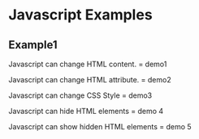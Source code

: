 # Javascript Examples 
## Example1

Javascript can change HTML content. = demo1

Javascript can change HTML attribute. = demo2

Javascript can change CSS Style = demo3

Javascript can hide HTML elements = demo 4

Javascript can show hidden HTML elements = demo 5

